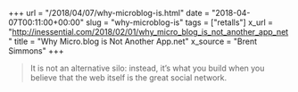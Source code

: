 +++
url = "/2018/04/07/why-microblog-is.html"
date = "2018-04-07T00:11:00+00:00"
slug = "why-microblog-is"
tags = ["retalls"]
x_url = "http://inessential.com/2018/02/01/why_micro_blog_is_not_another_app_net"
title = "Why Micro.blog is Not Another App.net"
x_source = "Brent Simmons"
+++


> It is not an alternative silo: instead, it’s what you build when you believe that the web itself is the great social network.
